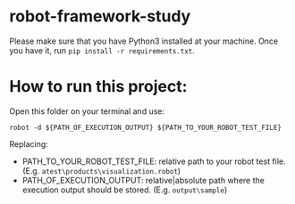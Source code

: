 # robot-framework-study

Please make sure that you have Python3 installed at your machine.
Once you have it, run `pip install -r requirements.txt`.

# How to run this project:

Open this folder on your terminal and use: 

`robot -d ${PATH_OF_EXECUTION_OUTPUT} ${PATH_TO_YOUR_ROBOT_TEST_FILE} `

Replacing:
- PATH_TO_YOUR_ROBOT_TEST_FILE: relative path to your robot test file. (E.g. `atest\products\visualization.robot`)
- PATH_OF_EXECUTION_OUTPUT: relative|absolute path where the execution output should be stored. (E.g. `output\sample`)
